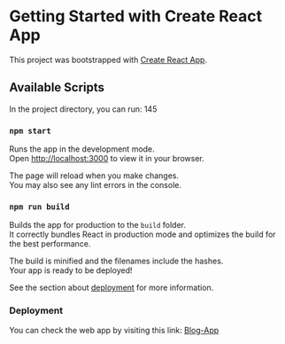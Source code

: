 # Getting Started with Create React App

This project was bootstrapped with [Create React App](https://github.com/facebook/create-react-app).

## Available Scripts

In the project directory, you can run: 145

### `npm start`

Runs the app in the development mode.\
Open [http://localhost:3000](http://localhost:3000) to view it in your browser.

The page will reload when you make changes.\
You may also see any lint errors in the console.

### `npm run build`

Builds the app for production to the `build` folder.\
It correctly bundles React in production mode and optimizes the build for the best performance.

The build is minified and the filenames include the hashes.\
Your app is ready to be deployed!

See the section about [deployment](https://facebook.github.io/create-react-app/docs/deployment) for more information.

### Deployment

You can check the web app by visiting this link: [Blog-App](https://black-tree-02e702310.3.azurestaticapps.net)
